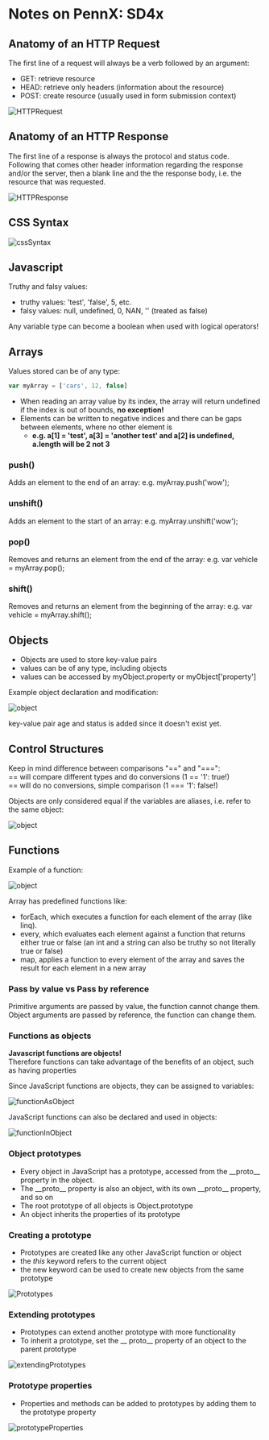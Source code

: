 # Notes on PennX: SD4x

## Anatomy of an HTTP Request

The first line of a request will always be a verb followed by an argument:

- GET: retrieve resource
- HEAD: retrieve only headers (information about the resource)
- POST: create resource (usually used in form submission context)

![HTTPRequest](ressources/HTTPRequest.PNG)

## Anatomy of an HTTP Response

The first line of a response is always the protocol and status code. Following that comes other header information regarding the response and/or the server, then a blank line and the the response body, i.e. the resource that was requested.

![HTTPResponse](ressources/HTTPResponse.PNG)

## CSS Syntax

![cssSyntax](ressources/cssSyntax.PNG)

## Javascript

Truthy and falsy values:

- truthy values: 'test', 'false', 5, etc.
- falsy values: null, undefined, 0, NAN, '' (treated as false)

Any variable type can become a boolean when used with logical operators!

## Arrays

Values stored can be of any type:

```Javascript
var myArray = ['cars', 12, false]
```

- When reading an array value by its index, the array will return undefined if the index is out of bounds, __no exception!__
- Elements can be written to negative indices and there can be gaps between elements, where no other element is
  - __e.g. a[1] = 'test', a[3] = 'another test' and a[2] is undefined, a.length will be 2 not 3__

### push()

Adds an element to the end of an array: e.g. myArray.push('wow');

### unshift()

Adds an element to the start of an array: e.g. myArray.unshift('wow');

### pop()

Removes and returns an element from the end of the array: e.g. var vehicle = myArray.pop();

### shift()

Removes and returns an element from the beginning of the array: e.g. var vehicle = myArray.shift();

## Objects

- Objects are used to store key-value pairs
- values can be of any type, including objects
- values can be accessed by myObject.property or myObject['property']

Example object declaration and modification:

![object](ressources/objects.PNG)

key-value pair age and status is added since it doesn't exist yet.

## Control Structures

Keep in mind difference between comparisons "==" and "===":  
== will compare different types and do conversions (1 == '1': true!)  
== will do no conversions, simple comparison (1 === '1': false!)

Objects are only considered equal if the variables are aliases, i.e. refer to the same object:

![object](ressources/objectComparison.PNG)

## Functions

Example of a function:

![object](ressources/function.PNG)

Array has predefined functions like:

- forEach, which executes a function for each element of the array (like linq).
- every, which evaluates each element against a function that returns either true or false (an int and a string can also be truthy so not literally true or false)
- map, applies a function to every element of the array and saves the result for each element in a new array

### Pass by value vs Pass by reference

Primitive arguments are passed by value, the function cannot change them.
Object arguments are passed by reference, the function can change them.

### Functions as objects

__Javascript functions are objects!__  
Therefore functions can take advantage of the benefits of an object, such as having properties

Since JavaScript functions are objects, they can be assigned to variables:

![functionAsObject](ressources/functionAsObject.PNG)

JavaScript functions can also be declared and used in objects:

![functionInObject](ressources/functionInObject.PNG)

### Object prototypes

- Every object in JavaScript has a prototype, accessed from the \_\_proto__ property in the object.
- The \_\_proto__ property is also an object, with its own \_\_proto__ property, and so on
- The root prototype of all objects is Object.prototype
- An object inherits the properties of its prototype

### Creating a prototype

- Prototypes are created like any other JavaScript function or object
- the _this_ keyword refers to the current object
- the new keyword can be used to create new objects from the same prototype

![Prototypes](ressources/Prototypes.PNG)

### Extending prototypes

- Prototypes can extend another prototype with more functionality
- To inherit a prototype, set the \_\_ proto__ property of an object to the parent prototype

![extendingPrototypes](ressources/extendingPrototypes.PNG)

### Prototype properties

- Properties and methods can be added to prototypes by adding them to the prototype property

![prototypeProperties](ressources/prototypeProperties.PNG)
